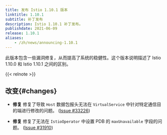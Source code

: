```yaml
---
title: 发布 Istio 1.10.1 版本
linktitle: 1.10.1
subtitle: 补丁发布
description: Istio 1.10.1 补丁发布。
publishdate: 2021-06-09
release: 1.10.1
aliases:
    - /zh/news/announcing-1.10.1
---
```


此版本包含一些漏洞修复，从而提高了系统的稳健性。这个版本说明描述了 Istio 1.10.0 和 Istio 1.10.1 之间的区别。

{{< relnote >}}

## 改变{#changes}

- **修复** 修复了导致 `Host` 数据包报头无法在 `VirtualService` 中针对特定通信目的端进行修改的问题。 ([Issue #33226](https://github.com/istio/istio/issues/33226))

- **修复** 修复了无法在 `IstioOperator` 中设置 PDB 的 `maxUnavailable` 字段的问题。 ([Issue #31910](https://github.com/istio/istio/issues/31910))

